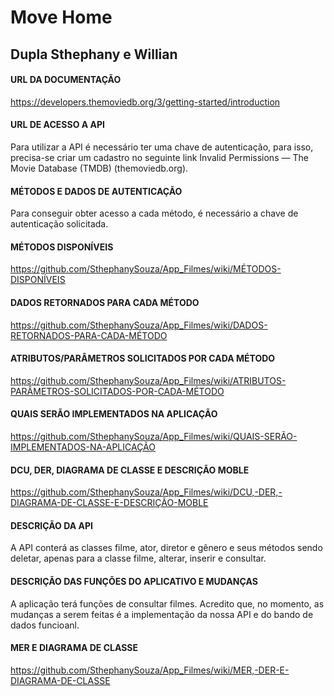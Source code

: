 # Move Home
## Dupla Sthephany e Willian

#### URL DA DOCUMENTAÇÃO

https://developers.themoviedb.org/3/getting-started/introduction

#### URL DE ACESSO A API

Para utilizar a API é necessário ter uma chave de autenticação, para isso, precisa-se criar um cadastro no seguinte link Invalid Permissions — The Movie Database (TMDB) (themoviedb.org).

#### MÉTODOS E DADOS DE AUTENTICAÇÃO

Para conseguir obter acesso a cada método, é necessário a chave de autenticação solicitada.

#### MÉTODOS DISPONÍVEIS

https://github.com/SthephanySouza/App_Filmes/wiki/MÉTODOS-DISPONÍVEIS

#### DADOS RETORNADOS PARA CADA MÉTODO

https://github.com/SthephanySouza/App_Filmes/wiki/DADOS-RETORNADOS-PARA-CADA-MÉTODO

#### ATRIBUTOS/PARÂMETROS SOLICITADOS POR CADA MÉTODO

https://github.com/SthephanySouza/App_Filmes/wiki/ATRIBUTOS-PARÂMETROS-SOLICITADOS-POR-CADA-MÉTODO

#### QUAIS SERÃO IMPLEMENTADOS NA APLICAÇÃO

https://github.com/SthephanySouza/App_Filmes/wiki/QUAIS-SERÃO-IMPLEMENTADOS-NA-APLICAÇÃO

#### DCU, DER, DIAGRAMA DE CLASSE E DESCRIÇÃO MOBLE

https://github.com/SthephanySouza/App_Filmes/wiki/DCU,-DER,-DIAGRAMA-DE-CLASSE-E-DESCRIÇÃO-MOBLE

#### DESCRIÇÃO DA API

A API conterá as classes filme, ator, diretor e gênero e seus métodos sendo deletar, apenas para a classe filme, alterar, inserir e consultar.

#### DESCRIÇÃO DAS FUNÇÕES DO APLICATIVO E MUDANÇAS

A aplicação terá funções de consultar filmes. Acredito que, no momento, as mudanças a serem feitas é a implementação da nossa API e do bando de dados funcioanl.

#### MER E DIAGRAMA DE CLASSE

https://github.com/SthephanySouza/App_Filmes/wiki/MER,-DER-E-DIAGRAMA-DE-CLASSE

